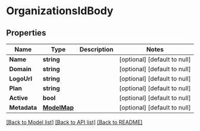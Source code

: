 # OrganizationsIdBody

## Properties
Name | Type | Description | Notes
------------ | ------------- | ------------- | -------------
**Name** | **string** |  | [optional] [default to null]
**Domain** | **string** |  | [optional] [default to null]
**LogoUrl** | **string** |  | [optional] [default to null]
**Plan** | **string** |  | [optional] [default to null]
**Active** | **bool** |  | [optional] [default to null]
**Metadata** | [**ModelMap**](interface{}.md) |  | [optional] [default to null]

[[Back to Model list]](../README.md#documentation-for-models) [[Back to API list]](../README.md#documentation-for-api-endpoints) [[Back to README]](../README.md)

